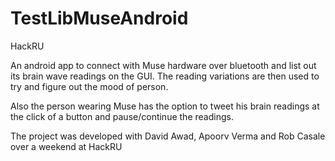 # TestLibMuseAndroid
HackRU

An android app to connect with Muse hardware over bluetooth and list out its brain wave readings on the GUI.
The reading variations are then used to try and figure out the mood of person. 

Also the person wearing Muse has the option to tweet his brain readings at the click of a button and pause/continue the readings.

The project was developed with David Awad, Apoorv Verma and Rob Casale over a weekend at HackRU
